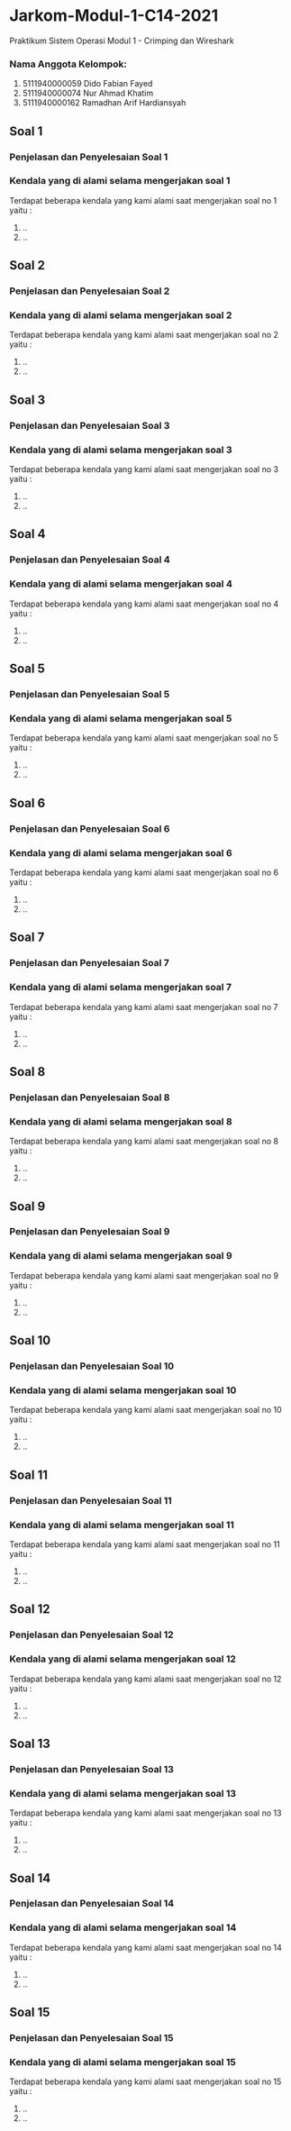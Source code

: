 # Jarkom-Modul-1-C14-2021
Praktikum Sistem Operasi Modul 1 - Crimping dan Wireshark

### Nama Anggota Kelompok:
1. 5111940000059      Dido Fabian Fayed <br>
2. 5111940000074	    Nur Ahmad Khatim <br>
3. 5111940000162	    Ramadhan Arif Hardiansyah

## Soal 1

### Penjelasan dan Penyelesaian Soal 1

### **Kendala yang di alami selama mengerjakan soal 1**<br>
Terdapat beberapa kendala yang kami alami saat mengerjakan soal no 1 yaitu :
1. ..
2. ..

## Soal 2

### Penjelasan dan Penyelesaian Soal 2

### **Kendala yang di alami selama mengerjakan soal 2**<br>
Terdapat beberapa kendala yang kami alami saat mengerjakan soal no 2 yaitu :
1. ..
2. ..

## Soal 3

### Penjelasan dan Penyelesaian Soal 3

### **Kendala yang di alami selama mengerjakan soal 3**<br>
Terdapat beberapa kendala yang kami alami saat mengerjakan soal no 3 yaitu :
1. ..
2. ..

## Soal 4

### Penjelasan dan Penyelesaian Soal 4

### **Kendala yang di alami selama mengerjakan soal 4**<br>
Terdapat beberapa kendala yang kami alami saat mengerjakan soal no 4 yaitu :
1. ..
2. ..

## Soal 5

### Penjelasan dan Penyelesaian Soal 5

### **Kendala yang di alami selama mengerjakan soal 5**<br>
Terdapat beberapa kendala yang kami alami saat mengerjakan soal no 5 yaitu :
1. ..
2. ..

## Soal 6

### Penjelasan dan Penyelesaian Soal 6

### **Kendala yang di alami selama mengerjakan soal 6**<br>
Terdapat beberapa kendala yang kami alami saat mengerjakan soal no 6 yaitu :
1. ..
2. ..

## Soal 7

### Penjelasan dan Penyelesaian Soal 7

### **Kendala yang di alami selama mengerjakan soal 7**<br>
Terdapat beberapa kendala yang kami alami saat mengerjakan soal no 7 yaitu :
1. ..
2. ..

## Soal 8

### Penjelasan dan Penyelesaian Soal 8

### **Kendala yang di alami selama mengerjakan soal 8**<br>
Terdapat beberapa kendala yang kami alami saat mengerjakan soal no 8 yaitu :
1. ..
2. ..

## Soal 9

### Penjelasan dan Penyelesaian Soal 9

### **Kendala yang di alami selama mengerjakan soal 9**<br>
Terdapat beberapa kendala yang kami alami saat mengerjakan soal no 9 yaitu :
1. ..
2. ..

## Soal 10

### Penjelasan dan Penyelesaian Soal 10

### **Kendala yang di alami selama mengerjakan soal 10**<br>
Terdapat beberapa kendala yang kami alami saat mengerjakan soal no 10 yaitu :
1. ..
2. ..

## Soal 11

### Penjelasan dan Penyelesaian Soal 11

### **Kendala yang di alami selama mengerjakan soal 11**<br>
Terdapat beberapa kendala yang kami alami saat mengerjakan soal no 11 yaitu :
1. ..
2. ..

## Soal 12

### Penjelasan dan Penyelesaian Soal 12

### **Kendala yang di alami selama mengerjakan soal 12**<br>
Terdapat beberapa kendala yang kami alami saat mengerjakan soal no 12 yaitu :
1. ..
2. ..

## Soal 13

### Penjelasan dan Penyelesaian Soal 13

### **Kendala yang di alami selama mengerjakan soal 13**<br>
Terdapat beberapa kendala yang kami alami saat mengerjakan soal no 13 yaitu :
1. ..
2. ..

## Soal 14

### Penjelasan dan Penyelesaian Soal 14

### **Kendala yang di alami selama mengerjakan soal 14**<br>
Terdapat beberapa kendala yang kami alami saat mengerjakan soal no 14 yaitu :
1. ..
2. ..

## Soal 15

### Penjelasan dan Penyelesaian Soal 15

### **Kendala yang di alami selama mengerjakan soal 15**<br>
Terdapat beberapa kendala yang kami alami saat mengerjakan soal no 15 yaitu :
1. ..
2. ..
